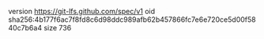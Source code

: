 version https://git-lfs.github.com/spec/v1
oid sha256:4b177f6ac7f8fd8c6d98ddc989afb62b457866fc7e6e720ce5d00f5840c7b6a4
size 736
